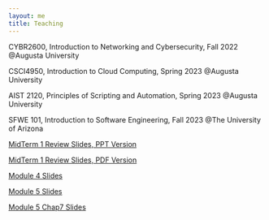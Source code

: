 ```yaml
---
layout: me
title: Teaching
---
```


  CYBR2600, Introduction to Networking and Cybersecurity, Fall 2022 @Augusta University  

  CSCI4950, Introduction to Cloud Computing, Spring 2023 @Augusta University

  AIST 2120, Principles of Scripting and Automation, Spring 2023 @Augusta University

  SFWE 101, Introduction to Software Engineering, Fall 2023 @The University of Arizona
  
  [MidTerm 1 Review Slides, PPT Version](https://github.com/sen-he/sen-he.github.io/blob/master/teaching/Midterm1_Review.pptx)
  
  [MidTerm 1 Review Slides, PDF Version](https://github.com/sen-he/sen-he.github.io/blob/master/teaching/Midterm1_Review.pdf)

  [Module 4 Slides](https://github.com/sen-he/sen-he.github.io/blob/master/teaching/Module%204%20-%20Software%20Implementation%20In%20Class%20Activities.pptx)

  [Module 5 Slides](https://github.com/sen-he/sen-he.github.io/blob/master/teaching/Module%205%20-%20Basic%20Python%20Execution%20Control%20Constructs%20In%20Class%20Activities.pptx)

  [Module 5 Chap7 Slides](https://github.com/sen-he/sen-he.github.io/blob/master/teaching/Module%205%20-%20Chapter%207.pptx)
